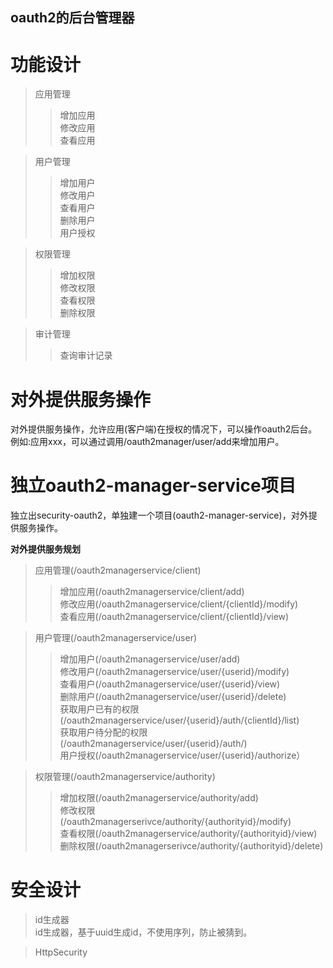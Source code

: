oauth2的后台管理器
----  

功能设计
====  
> 应用管理
> > 增加应用  
> > 修改应用  
> > 查看应用  

> 用户管理  
> > 增加用户  
> > 修改用户  
> > 查看用户  
> > 删除用户  
> > 用户授权  

> 权限管理  
> > 增加权限  
> > 修改权限  
> > 查看权限  
> > 删除权限  

> 审计管理  
> > 查询审计记录  

对外提供服务操作
====  
对外提供服务操作，允许应用(客户端)在授权的情况下，可以操作oauth2后台。例如:应用xxx，可以通过调用/oauth2manager/user/add来增加用户。

独立oauth2-manager-service项目  
====  

独立出security-oauth2，单独建一个项目(oauth2-manager-service)，对外提供服务操作。

**对外提供服务规划**  



> 应用管理(/oauth2managerservice/client)  
>> 增加应用(/oauth2managerservice/client/add)  
>> 修改应用(/oauth2managerservice/client/{clientId}/modify)  
>> 查看应用(/oauth2managerservice/client/{clientId}/view)  

> 用户管理(/oauth2managerservice/user)  
>> 增加用户(/oauth2managerservice/user/add)  
>> 修改用户(/oauth2managerservice/user/{userid}/modify)  
>> 查看用户(/oauth2managerservice/user/{userid}/view)  
>> 删除用户(/oauth2managerservice/user/{userid}/delete)  
>> 获取用户已有的权限(/oauth2managerservice/user/{userid}/auth/{clientId}/list)  
>> 获取用户待分配的权限(/oauth2managerservice/user/{userid}/auth/)  
>> 用户授权(/oauth2managerservice/user/{userid}/authorize）  


> 权限管理(/oauth2managerservice/authority)  
> > 增加权限(/oauth2managerservice/authority/add)  
> > 修改权限(/oauth2managerserivce/authority/{authorityid}/modify)  
> > 查看权限(/oauth2managerservice/authority/{authorityid}/view)  
> > 删除权限(/oauth2managerserivce/authority/{authorityid}/delete)  

安全设计
====  

> id生成器  
id生成器，基于uuid生成id，不使用序列，防止被猜到。  

> HttpSecurity  













